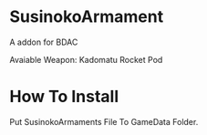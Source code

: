 # SusinokoArmament
A addon for BDAC

Avaiable Weapon:
Kadomatu Rocket Pod

# How To Install
Put SusinokoArmaments File To GameData Folder.
